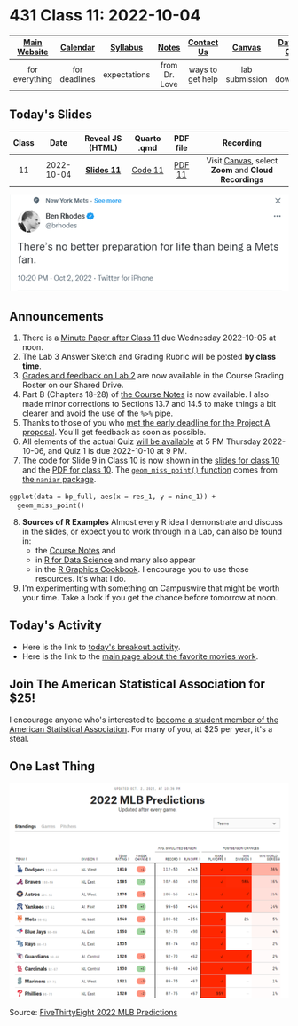 # 431 Class 11: 2022-10-04

[Main Website](https://thomaselove.github.io/431-2022/) | [Calendar](https://thomaselove.github.io/431-2022/calendar.html) | [Syllabus](https://thomaselove.github.io/431-syllabus-2022/) | [Notes](https://thomaselove.github.io/431-notes/) | [Contact Us](https://thomaselove.github.io/431-2022/contact.html) | [Canvas](https://canvas.case.edu) | [Data and Code](https://github.com/THOMASELOVE/431-data)
:-----------: | :--------------: | :----------: | :---------: | :-------------: | :-----------: | :------------:
for everything | for deadlines | expectations | from Dr. Love | ways to get help | lab submission | for downloads

## Today's Slides

Class | Date | Reveal JS (HTML) | Quarto .qmd | PDF file | Recording
:---: | :--------: | :------: | :------: | :--------: | :-------------:
11 | 2022-10-04 | **[Slides 11](https://thomaselove.github.io/431-slides-2022/class11.html)** | [Code 11](https://thomaselove.github.io/431-slides-2022/class11.qmd) | [PDF 11](431%20Class%2011.pdf) | Visit [Canvas](https://canvas.case.edu/), select **Zoom** and **Cloud Recordings**

![](rhodes_2022-10-02.png)

## Announcements

1. There is a [Minute Paper after Class 11](https://bit.ly/431-2022-min-11) due Wednesday 2022-10-05 at noon.
2. The Lab 3 Answer Sketch and Grading Rubric will be posted **by class time**.
3. [Grades and feedback on Lab 2](https://github.com/THOMASELOVE/431-labs-2022/blob/main/README.md#answer-sketches-and-grading-rubrics) are now available in the Course Grading Roster on our Shared Drive.
4. Part B (Chapters 18-28) of [the Course Notes](https://thomaselove.github.io/431-notes/) is now available. I also made minor corrections to Sections 13.7 and 14.5 to make things a bit clearer and avoid the use of the `%>%` pipe.
5. Thanks to those of you who [met the early deadline for the Project A proposal](https://github.com/THOMASELOVE/431-classes-2022/blob/main/projectA/early_prop.md). You'll get feedback as soon as possible.
6. All elements of the actual Quiz [will be available](https://github.com/THOMASELOVE/431-quizzes-2022/blob/main/quiz1) at 5 PM Thursday 2022-10-06, and Quiz 1 is due 2022-10-10 at 9 PM.
7. The code for Slide 9 in Class 10 is now shown in the [slides for class 10](https://thomaselove.github.io/431-slides-2022/class10.html) and the [PDF for class 10](https://github.com/THOMASELOVE/431-classes-2022/blob/main/class10/431%20Class%2010.pdf). The [`geom_miss_point()` function](https://naniar.njtierney.com/reference/geom_miss_point.html) comes from [the `naniar` package](https://naniar.njtierney.com/index.html).

```
ggplot(data = bp_full, aes(x = res_1, y = ninc_1)) +
  geom_miss_point()
```

8. **Sources of R Examples** Almost every R idea I demonstrate and discuss in the slides, or expect you to work through in a Lab, can also be found in:
    - the [Course Notes](https://thomaselove.github.io/431-notes/) and 
    - in [R for Data Science](https://r4ds.hadley.nz/) and many also appear 
    - in the [R Graphics Cookbook](https://r-graphics.org/). I encourage you to use those resources. It's what I do.
9. I'm experimenting with something on Campuswire that might be worth your time. Take a look if you get the chance before tomorrow at noon.

## Today's Activity

- Here is the link to [today's breakout activity](https://github.com/THOMASELOVE/431-classes-2022/blob/main/movies/breakout1.md).
- Here is the link to the [main page about the favorite movies work](https://github.com/THOMASELOVE/431-classes-2022/tree/main/movies).

## Join The American Statistical Association for $25!

I encourage anyone who's interested to [become a student member of the American Statistical Association](http://amstat.informz.net/z/cjUucD9taT0xMDc1NzYzMSZwPTEmdT0xMTY0ODk4NDg4JmxpPTk3MzM0MDk2/index.html). For many of you, at $25 per year, it's a steal.

## One Last Thing

![](mlb_2022-10-02.png)

Source: [FiveThirtyEight 2022 MLB Predictions](https://projects.fivethirtyeight.com/2022-mlb-predictions/)
